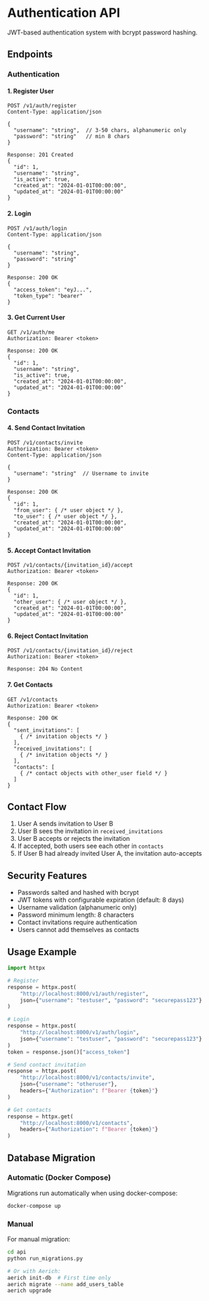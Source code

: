 # Authentication API

JWT-based authentication system with bcrypt password hashing.

## Endpoints

### Authentication

#### 1. Register User
```
POST /v1/auth/register
Content-Type: application/json

{
  "username": "string",  // 3-50 chars, alphanumeric only
  "password": "string"   // min 8 chars
}

Response: 201 Created
{
  "id": 1,
  "username": "string",
  "is_active": true,
  "created_at": "2024-01-01T00:00:00",
  "updated_at": "2024-01-01T00:00:00"
}
```

#### 2. Login
```
POST /v1/auth/login
Content-Type: application/json

{
  "username": "string",
  "password": "string"
}

Response: 200 OK
{
  "access_token": "eyJ...",
  "token_type": "bearer"
}
```

#### 3. Get Current User
```
GET /v1/auth/me
Authorization: Bearer <token>

Response: 200 OK
{
  "id": 1,
  "username": "string",
  "is_active": true,
  "created_at": "2024-01-01T00:00:00",
  "updated_at": "2024-01-01T00:00:00"
}
```

### Contacts

#### 4. Send Contact Invitation
```
POST /v1/contacts/invite
Authorization: Bearer <token>
Content-Type: application/json

{
  "username": "string"  // Username to invite
}

Response: 200 OK
{
  "id": 1,
  "from_user": { /* user object */ },
  "to_user": { /* user object */ },
  "created_at": "2024-01-01T00:00:00",
  "updated_at": "2024-01-01T00:00:00"
}
```

#### 5. Accept Contact Invitation
```
POST /v1/contacts/{invitation_id}/accept
Authorization: Bearer <token>

Response: 200 OK
{
  "id": 1,
  "other_user": { /* user object */ },
  "created_at": "2024-01-01T00:00:00",
  "updated_at": "2024-01-01T00:00:00"
}
```

#### 6. Reject Contact Invitation
```
POST /v1/contacts/{invitation_id}/reject
Authorization: Bearer <token>

Response: 204 No Content
```

#### 7. Get Contacts
```
GET /v1/contacts
Authorization: Bearer <token>

Response: 200 OK
{
  "sent_invitations": [
    { /* invitation objects */ }
  ],
  "received_invitations": [
    { /* invitation objects */ }
  ],
  "contacts": [
    { /* contact objects with other_user field */ }
  ]
}
```

## Contact Flow

1. User A sends invitation to User B
2. User B sees the invitation in `received_invitations`
3. User B accepts or rejects the invitation
4. If accepted, both users see each other in `contacts`
5. If User B had already invited User A, the invitation auto-accepts

## Security Features

- Passwords salted and hashed with bcrypt
- JWT tokens with configurable expiration (default: 8 days)
- Username validation (alphanumeric only)
- Password minimum length: 8 characters
- Contact invitations require authentication
- Users cannot add themselves as contacts

## Usage Example

```python
import httpx

# Register
response = httpx.post(
    "http://localhost:8000/v1/auth/register",
    json={"username": "testuser", "password": "securepass123"}
)

# Login
response = httpx.post(
    "http://localhost:8000/v1/auth/login", 
    json={"username": "testuser", "password": "securepass123"}
)
token = response.json()["access_token"]

# Send contact invitation
response = httpx.post(
    "http://localhost:8000/v1/contacts/invite",
    json={"username": "otheruser"},
    headers={"Authorization": f"Bearer {token}"}
)

# Get contacts
response = httpx.get(
    "http://localhost:8000/v1/contacts",
    headers={"Authorization": f"Bearer {token}"}
)
```

## Database Migration

### Automatic (Docker Compose)
Migrations run automatically when using docker-compose:
```bash
docker-compose up
```

### Manual
For manual migration:
```bash
cd api
python run_migrations.py

# Or with Aerich:
aerich init-db  # First time only
aerich migrate --name add_users_table
aerich upgrade
```
